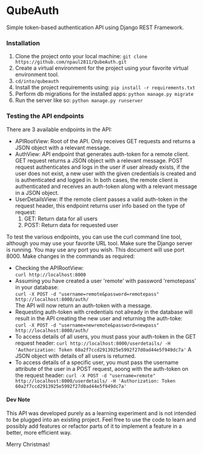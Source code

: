 # QubeAuth
Simple token-based authentication API using Django REST Framework.

### Installation
1. Clone the project onto your local machine: `git clone https://github.com/npaul2811/QubeAuth.git` 
2. Create a virtual environment for the project using your favorite virtual environment tool.
3. `cd/into/qubeauth` 
4. Install the project requirements using: `pip install -r requirements.txt`
5. Perform db migrations for the installed apps: `python manage.py migrate`
6. Run the server like so: `python manage.py runserver` 

### Testing the API endpoints
There are 3 available endpoints in the API:
* APIRootView: Root of the API. Only receives GET requests and returns a JSON object with a relevant message.
* AuthView: API endpoint that generates auth-token for a remote client. GET request returns a JSON object with a relevant message. POST request authenticates and logs in the user if user already exists, if the user does not exist, a new user with the given credentials is created and is authenticated and logged in. In both cases, the remote client is authenticated and receives an auth-token along with a relevant message in a JSON object.
* UserDetailsView: If the remote client passes a valid auth-token in the request header, this endpoint returns user info based on the type of request:
  1. GET: Return data for all users
  2. POST: Return data for requested user

To test the various endpoints, you can use the curl command line tool, although you may use your favorite URL tool.
Make sure the Django server is running. You may use any port you wish. This document will use port 8000. Make changes in the commands as required:

* Checking the APIRootView:  
`curl http://localhost:8000`
* Assuming you have created a user 'remote' with password 'remotepass' in your database:  
`curl -X POST -d "username=remote&password=remotepass"  http://localhost:8000/auth/`  
The API will now return an auth-token with a message.
* Requesting auth-token with credentials not already in the database will result in the API creating the new user and returning the auth-toke:  
`curl -X POST -d "username=newremote&password=newpass"  http://localhost:8000/auth/`
* To access details of all users, you must pass your auth-token in the GET request header:
`curl http://localhost:8000/userdetails/ -H 'Authorization: Token 60a2f7ccd2913925e5992f27d0ad44e5f949dc7a'`
A JSON object with details of all users is returned.
* To access details of a specific user, you must pass the username attribute of the user in a POST request, aoong with the auth-token on the request header:
`curl -X POST -d "username=remote" http://localhost:8000/userdetails/ -H 'Authorization: Token 60a2f7ccd2913925e5992f27d0ad44e5f949dc7a'`

#### Dev Note
This API was developed purely as a learning experiment and is not intended to be plugged into an existing project. Feel free to use the code to learn and possibly add features or refactor parts of it to implement a feature in a better, more efficient way. 

Merry Christmas!
